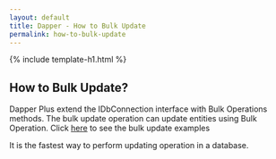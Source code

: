 ```yaml
---
layout: default
title: Dapper - How to Bulk Update
permalink: how-to-bulk-update
---
```


{% include template-h1.html %}

## How to Bulk Update?
Dapper Plus extend the IDbConnection interface with Bulk Operations methods. The bulk update operation can update entities using Bulk Operation. Click [here](bulk-update) to see the bulk update examples  

It is the fastest way to perform updating operation in a database.
